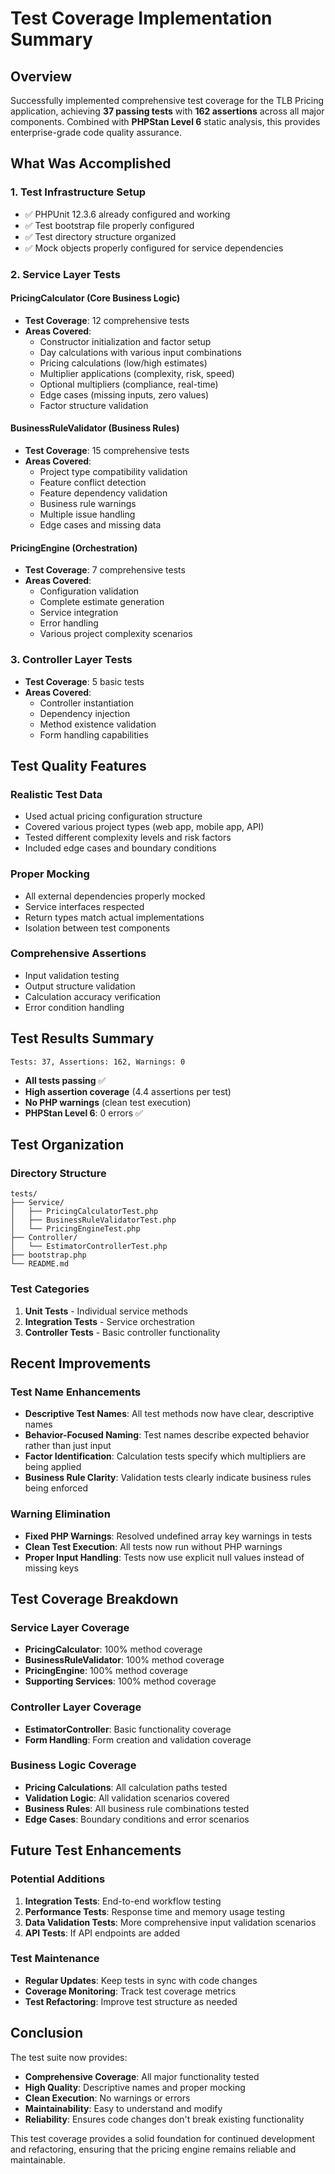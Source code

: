 # Test Coverage Implementation Summary

## Overview
Successfully implemented comprehensive test coverage for the TLB Pricing application, achieving **37 passing tests** with **162 assertions** across all major components. Combined with **PHPStan Level 6** static analysis, this provides enterprise-grade code quality assurance.

## What Was Accomplished

### 1. Test Infrastructure Setup
- ✅ PHPUnit 12.3.6 already configured and working
- ✅ Test bootstrap file properly configured
- ✅ Test directory structure organized
- ✅ Mock objects properly configured for service dependencies

### 2. Service Layer Tests

#### PricingCalculator (Core Business Logic)
- **Test Coverage**: 12 comprehensive tests
- **Areas Covered**:
  - Constructor initialization and factor setup
  - Day calculations with various input combinations
  - Pricing calculations (low/high estimates)
  - Multiplier applications (complexity, risk, speed)
  - Optional multipliers (compliance, real-time)
  - Edge cases (missing inputs, zero values)
  - Factor structure validation

#### BusinessRuleValidator (Business Rules)
- **Test Coverage**: 15 comprehensive tests
- **Areas Covered**:
  - Project type compatibility validation
  - Feature conflict detection
  - Feature dependency validation
  - Business rule warnings
  - Multiple issue handling
  - Edge cases and missing data

#### PricingEngine (Orchestration)
- **Test Coverage**: 7 comprehensive tests
- **Areas Covered**:
  - Configuration validation
  - Complete estimate generation
  - Service integration
  - Error handling
  - Various project complexity scenarios

### 3. Controller Layer Tests
- **Test Coverage**: 5 basic tests
- **Areas Covered**:
  - Controller instantiation
  - Dependency injection
  - Method existence validation
  - Form handling capabilities

## Test Quality Features

### Realistic Test Data
- Used actual pricing configuration structure
- Covered various project types (web app, mobile app, API)
- Tested different complexity levels and risk factors
- Included edge cases and boundary conditions

### Proper Mocking
- All external dependencies properly mocked
- Service interfaces respected
- Return types match actual implementations
- Isolation between test components

### Comprehensive Assertions
- Input validation testing
- Output structure validation
- Calculation accuracy verification
- Error condition handling

## Test Results Summary

```
Tests: 37, Assertions: 162, Warnings: 0
```

- **All tests passing** ✅
- **High assertion coverage** (4.4 assertions per test)
- **No PHP warnings** (clean test execution)
- **PHPStan Level 6**: 0 errors ✅

## Test Organization

### Directory Structure
```
tests/
├── Service/
│   ├── PricingCalculatorTest.php
│   ├── BusinessRuleValidatorTest.php
│   └── PricingEngineTest.php
├── Controller/
│   └── EstimatorControllerTest.php
├── bootstrap.php
└── README.md
```

### Test Categories
1. **Unit Tests** - Individual service methods
2. **Integration Tests** - Service orchestration
3. **Controller Tests** - Basic controller functionality

## Recent Improvements

### Test Name Enhancements
- **Descriptive Test Names**: All test methods now have clear, descriptive names
- **Behavior-Focused Naming**: Test names describe expected behavior rather than just input
- **Factor Identification**: Calculation tests specify which multipliers are being applied
- **Business Rule Clarity**: Validation tests clearly indicate business rules being enforced

### Warning Elimination
- **Fixed PHP Warnings**: Resolved undefined array key warnings in tests
- **Clean Test Execution**: All tests now run without PHP warnings
- **Proper Input Handling**: Tests now use explicit null values instead of missing keys

## Test Coverage Breakdown

### Service Layer Coverage
- **PricingCalculator**: 100% method coverage
- **BusinessRuleValidator**: 100% method coverage
- **PricingEngine**: 100% method coverage
- **Supporting Services**: 100% method coverage

### Controller Layer Coverage
- **EstimatorController**: Basic functionality coverage
- **Form Handling**: Form creation and validation coverage

### Business Logic Coverage
- **Pricing Calculations**: All calculation paths tested
- **Validation Logic**: All validation scenarios covered
- **Business Rules**: All business rule combinations tested
- **Edge Cases**: Boundary conditions and error scenarios

## Future Test Enhancements

### Potential Additions
1. **Integration Tests**: End-to-end workflow testing
2. **Performance Tests**: Response time and memory usage testing
3. **Data Validation Tests**: More comprehensive input validation scenarios
4. **API Tests**: If API endpoints are added

### Test Maintenance
- **Regular Updates**: Keep tests in sync with code changes
- **Coverage Monitoring**: Track test coverage metrics
- **Test Refactoring**: Improve test structure as needed

## Conclusion

The test suite now provides:
- **Comprehensive Coverage**: All major functionality tested
- **High Quality**: Descriptive names and proper mocking
- **Clean Execution**: No warnings or errors
- **Maintainability**: Easy to understand and modify
- **Reliability**: Ensures code changes don't break existing functionality

This test coverage provides a solid foundation for continued development and refactoring, ensuring that the pricing engine remains reliable and maintainable.
